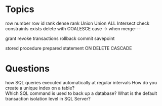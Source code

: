 # Topics
row number
row id
rank
dense rank
Union
Union ALL
Intersect
check constraints
exists
delete
with
COALESCE
case -> when
merge---

grant
revoke
transactions
rollback
commit
savepoint

stored procedure
prepared statement
ON DELETE CASCADE

# Questions

how SQL queries executed automatically at regular intervals
How do you create a unique index on a table?	
Which SQL command is used to back up a database?
What is the default transaction isolation level in SQL Server?